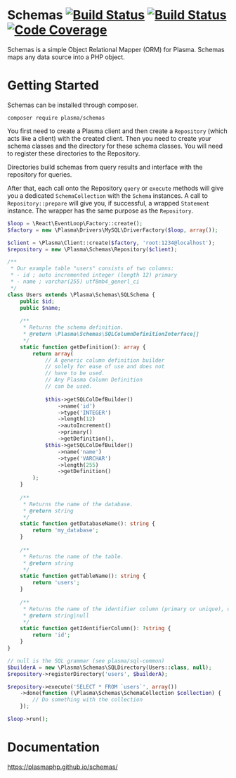 # Schemas [![Build Status](https://travis-ci.org/PlasmaPHP/schemas.svg?branch=master)](https://travis-ci.org/PlasmaPHP/schemas) [![Build Status](https://scrutinizer-ci.com/g/PlasmaPHP/schemas/badges/build.png?b=master)](https://scrutinizer-ci.com/g/PlasmaPHP/schemas/build-status/master) [![Code Coverage](https://scrutinizer-ci.com/g/PlasmaPHP/schemas/badges/coverage.png?b=master)](https://scrutinizer-ci.com/g/PlasmaPHP/schemas/?branch=master)

Schemas is a simple Object Relational Mapper (ORM) for Plasma. Schemas maps any data source into a PHP object.

# Getting Started
Schemas can be installed through composer.

```
composer require plasma/schemas
```

You first need to create a Plasma client and then create a `Repository` (which acts like a client) with the created client.
Then you need to create your schema classes and the directory for these schema classes. You will need to register these directories to the Repository.

Directories build schemas from query results and interface with the repository for queries.

After that, each call onto the Repository `query` or `execute` methods will give you a dedicated `SchemaCollection` with the `Schema` instances.
A call to `Repository::prepare` will give you, if successful, a wrapped `Statement` instance. The wrapper has the same purpose as the `Repository`.

```php
$loop = \React\EventLoop\Factory::create();
$factory = new \Plasma\Drivers\MySQL\DriverFactory($loop, array());

$client = \Plasma\Client::create($factory, 'root:1234@localhost');
$repository = new \Plasma\Schemas\Repository($client);

/**
 * Our example table "users" consists of two columns:
 * - id ; auto incremented integer (length 12) primary
 * - name ; varchar(255) utf8mb4_generl_ci
 */
class Users extends \Plasma\Schemas\SQLSchema {
    public $id;
    public $name;
    
    /**
     * Returns the schema definition.
     * @return \Plasma\Schemas\SQLColumnDefinitionInterface[]
     */
    static function getDefinition(): array {
        return array(
            // A generic column definition builder
            // solely for ease of use and does not
            // have to be used.
            // Any Plasma Column Definition
            // can be used.
            
            $this->getSQLColDefBuilder()
                ->name('id')
                ->type('INTEGER')
                ->length(12)
                ->autoIncrement()
                ->primary()
                ->getDefinition(),
            $this->getSQLColDefBuilder()
                ->name('name')
                ->type('VARCHAR')
                ->length(255)
                ->getDefinition()
        );
    }
    
    /**
     * Returns the name of the database.
     * @return string
     */
    static function getDatabaseName(): string {
        return 'my_database';
    }
    
    /**
     * Returns the name of the table.
     * @return string
     */
    static function getTableName(): string {
        return 'users';
    }
    
    /**
     * Returns the name of the identifier column (primary or unique), or null.
     * @return string|null
     */
    static function getIdentifierColumn(): ?string {
        return 'id';
    }
}

// null is the SQL grammar (see plasma/sql-common)
$builderA = new \Plasma\Schemas\SQLDirectory(Users::class, null);
$repository->registerDirectory('users', $builderA);

$repository->execute('SELECT * FROM `users`', array())
    ->done(function (\Plasma\Schemas\SchemaCollection $collection) {
        // Do something with the collection
    });

$loop->run();
```

# Documentation
https://plasmaphp.github.io/schemas/
